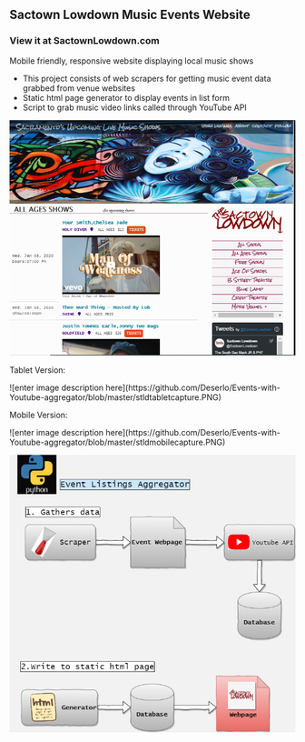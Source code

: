## Sactown Lowdown Music Events Website
### View it at SactownLowdown.com
Mobile friendly, responsive website displaying local music shows
- This project consists of  web scrapers for getting music event data grabbed from venue websites
- Static html page generator to display events in list form
- Script to grab music video links called through YouTube API


![Desktop Version](https://github.com/Deserlo/Events-with-Youtube-aggregator/blob/master/stlddesktopcapture.PNG)

<p>Tablet Version:</p>
![enter image description here](https://github.com/Deserlo/Events-with-Youtube-aggregator/blob/master/stldtabletcapture.PNG)

<p>Mobile Version:</p>
![enter image description here](https://github.com/Deserlo/Events-with-Youtube-aggregator/blob/master/stldmobilecapture.PNG)


![Diagram](https://github.com/Deserlo/Events-with-Youtube-aggregator/blob/master/Stld.png)
